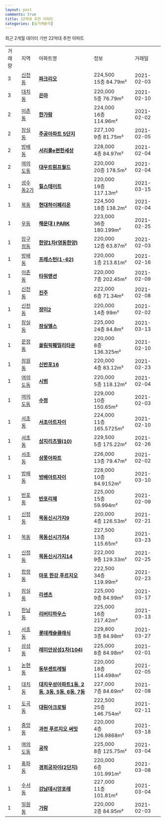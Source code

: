 ```yaml
---
layout: post
comments: true
title: 22억대 추천 아파트 
categories: [실거래분석]
---
```


최근 2개월 데이터 기반 22억대 추천 아파트

<table>
  <tr>
    <td>거래량</td>
    <td>지역</td>
    <td>아파트명</td>
    <td>정보</td>
    <td>거래일</td>
  </tr>

  <tr>
    <td>3</td>
    <td><a href="/실거래가/2021/06/12/11710.html">신천동</a></td>
    <td style="font-weight: bold;"><a href="https://search.naver.com/search.naver?query=신천동 파크리오">파크리오</a></td>
    <td>224,500<br>15층  84.79m²</td>
    <td>2021-02-03</td>
  </tr>

  <tr>
    <td>3</td>
    <td><a href="/실거래가/2021/06/12/11680.html">대치동</a></td>
    <td style="font-weight: bold;"><a href="https://search.naver.com/search.naver?query=대치동 은마">은마</a></td>
    <td>220,000<br>5층  76.79m²</td>
    <td>2021-02-10</td>
  </tr>

  <tr>
    <td>2</td>
    <td><a href="/실거래가/2021/06/12/11170.html">이촌동</a></td>
    <td style="font-weight: bold;"><a href="https://search.naver.com/search.naver?query=이촌동 한가람">한가람</a></td>
    <td>224,000<br>16층  114.96m²</td>
    <td>2021-02-02</td>
  </tr>

  <tr>
    <td>2</td>
    <td><a href="/실거래가/2021/06/12/11710.html">잠실동</a></td>
    <td style="font-weight: bold;"><a href="https://search.naver.com/search.naver?query=잠실동 주공아파트 5단지">주공아파트 5단지</a></td>
    <td>227,100<br>9층  81.75m²</td>
    <td>2021-02-05</td>
  </tr>

  <tr>
    <td>2</td>
    <td><a href="/실거래가/2021/06/12/11650.html">방배동</a></td>
    <td style="font-weight: bold;"><a href="https://search.naver.com/search.naver?query=방배동 서리풀e편한세상">서리풀e편한세상</a></td>
    <td>228,000<br>4층  84.97m²</td>
    <td>2021-02-04</td>
  </tr>

  <tr>
    <td>2</td>
    <td><a href="/실거래가/2021/06/12/11560.html">여의도동</a></td>
    <td style="font-weight: bold;"><a href="https://search.naver.com/search.naver?query=여의도동 대우트럼프월드">대우트럼프월드</a></td>
    <td>220,000<br>20층  178.5m²</td>
    <td>2021-02-04</td>
  </tr>

  <tr>
    <td>1</td>
    <td><a href="/실거래가/2021/06/12/11200.html">성수동2가</a></td>
    <td style="font-weight: bold;"><a href="https://search.naver.com/search.naver?query=성수동2가 힐스테이트">힐스테이트</a></td>
    <td>220,000<br>19층  117.13m²</td>
    <td>2021-03-15</td>
  </tr>

  <tr>
    <td>1</td>
    <td><a href="/실거래가/2021/06/12/11470.html">목동</a></td>
    <td style="font-weight: bold;"><a href="https://search.naver.com/search.naver?query=목동 현대하이페리온">현대하이페리온</a></td>
    <td>224,500<br>18층  138.2m²</td>
    <td>2021-02-04</td>
  </tr>

  <tr>
    <td>1</td>
    <td><a href="/실거래가/2021/06/12/26350.html">우동</a></td>
    <td style="font-weight: bold;"><a href="https://search.naver.com/search.naver?query=우동 해운대 I PARK">해운대 I PARK</a></td>
    <td>223,000<br>36층  180.199m²</td>
    <td>2021-02-25</td>
  </tr>

  <tr>
    <td>1</td>
    <td><a href="/실거래가/2021/06/12/11680.html">압구정동</a></td>
    <td style="font-weight: bold;"><a href="https://search.naver.com/search.naver?query=압구정동 한양1차(영동한양)">한양1차(영동한양)</a></td>
    <td>220,000<br>12층  63.87m²</td>
    <td>2021-02-03</td>
  </tr>

  <tr>
    <td>1</td>
    <td><a href="/실거래가/2021/06/12/11650.html">방배동</a></td>
    <td style="font-weight: bold;"><a href="https://search.naver.com/search.naver?query=방배동 프레스턴(1-62)">프레스턴(1-62)</a></td>
    <td>220,000<br>1층  213.81m²</td>
    <td>2021-02-16</td>
  </tr>

  <tr>
    <td>1</td>
    <td><a href="/실거래가/2021/06/12/11170.html">이촌동</a></td>
    <td style="font-weight: bold;"><a href="https://search.naver.com/search.naver?query=이촌동 타워맨션">타워맨션</a></td>
    <td>220,000<br>7층  202.45m²</td>
    <td>2021-02-09</td>
  </tr>

  <tr>
    <td>1</td>
    <td><a href="/실거래가/2021/06/12/11710.html">신천동</a></td>
    <td style="font-weight: bold;"><a href="https://search.naver.com/search.naver?query=신천동 진주">진주</a></td>
    <td>222,000<br>6층  71.34m²</td>
    <td>2021-02-08</td>
  </tr>

  <tr>
    <td>1</td>
    <td><a href="/실거래가/2021/06/12/11710.html">신천동</a></td>
    <td style="font-weight: bold;"><a href="https://search.naver.com/search.naver?query=신천동 장미2">장미2</a></td>
    <td>220,000<br>14층  99m²</td>
    <td>2021-02-02</td>
  </tr>

  <tr>
    <td>1</td>
    <td><a href="/실거래가/2021/06/12/11710.html">잠실동</a></td>
    <td style="font-weight: bold;"><a href="https://search.naver.com/search.naver?query=잠실동 잠실엘스">잠실엘스</a></td>
    <td>225,000<br>24층  84.8m²</td>
    <td>2021-03-13</td>
  </tr>

  <tr>
    <td>1</td>
    <td><a href="/실거래가/2021/06/12/11710.html">문정동</a></td>
    <td style="font-weight: bold;"><a href="https://search.naver.com/search.naver?query=문정동 올림픽훼밀리타운">올림픽훼밀리타운</a></td>
    <td>220,000<br>8층  136.325m²</td>
    <td>2021-02-10</td>
  </tr>

  <tr>
    <td>1</td>
    <td><a href="/실거래가/2021/06/12/11650.html">잠원동</a></td>
    <td style="font-weight: bold;"><a href="https://search.naver.com/search.naver?query=잠원동 신반포16">신반포16</a></td>
    <td>220,000<br>4층  83.12m²</td>
    <td>2021-02-23</td>
  </tr>

  <tr>
    <td>1</td>
    <td><a href="/실거래가/2021/06/12/11560.html">여의도동</a></td>
    <td style="font-weight: bold;"><a href="https://search.naver.com/search.naver?query=여의도동 시범">시범</a></td>
    <td>220,000<br>5층  118.12m²</td>
    <td>2021-02-04</td>
  </tr>

  <tr>
    <td>1</td>
    <td><a href="/실거래가/2021/06/12/11560.html">여의도동</a></td>
    <td style="font-weight: bold;"><a href="https://search.naver.com/search.naver?query=여의도동 수정">수정</a></td>
    <td>229,000<br>10층  150.65m²</td>
    <td>2021-02-03</td>
  </tr>

  <tr>
    <td>1</td>
    <td><a href="/실거래가/2021/06/12/11650.html">서초동</a></td>
    <td style="font-weight: bold;"><a href="https://search.naver.com/search.naver?query=서초동 서초아트자이">서초아트자이</a></td>
    <td>224,000<br>11층  165.5725m²</td>
    <td>2021-02-10</td>
  </tr>

  <tr>
    <td>1</td>
    <td><a href="/실거래가/2021/06/12/11650.html">서초동</a></td>
    <td style="font-weight: bold;"><a href="https://search.naver.com/search.naver?query=서초동 상지리츠빌(10)">상지리츠빌(10)</a></td>
    <td>229,500<br>5층  175.22m²</td>
    <td>2021-02-26</td>
  </tr>

  <tr>
    <td>1</td>
    <td><a href="/실거래가/2021/06/12/11650.html">서초동</a></td>
    <td style="font-weight: bold;"><a href="https://search.naver.com/search.naver?query=서초동 삼풍아파트">삼풍아파트</a></td>
    <td>226,000<br>13층  79.47m²</td>
    <td>2021-02-02</td>
  </tr>

  <tr>
    <td>1</td>
    <td><a href="/실거래가/2021/06/12/11650.html">방배동</a></td>
    <td style="font-weight: bold;"><a href="https://search.naver.com/search.naver?query=방배동 방배아트자이">방배아트자이</a></td>
    <td>228,000<br>10층  84.9152m²</td>
    <td>2021-03-10</td>
  </tr>

  <tr>
    <td>1</td>
    <td><a href="/실거래가/2021/06/12/11650.html">반포동</a></td>
    <td style="font-weight: bold;"><a href="https://search.naver.com/search.naver?query=반포동 반포리체">반포리체</a></td>
    <td>225,000<br>15층  59.994m²</td>
    <td>2021-02-09</td>
  </tr>

  <tr>
    <td>1</td>
    <td><a href="/실거래가/2021/06/12/11470.html">신정동</a></td>
    <td style="font-weight: bold;"><a href="https://search.naver.com/search.naver?query=신정동 목동신시가지9">목동신시가지9</a></td>
    <td>220,000<br>4층  126.53m²</td>
    <td>2021-02-21</td>
  </tr>

  <tr>
    <td>1</td>
    <td><a href="/실거래가/2021/06/12/11470.html">목동</a></td>
    <td style="font-weight: bold;"><a href="https://search.naver.com/search.naver?query=목동 목동신시가지4">목동신시가지4</a></td>
    <td>227,500<br>13층  115.65m²</td>
    <td>2021-03-23</td>
  </tr>

  <tr>
    <td>1</td>
    <td><a href="/실거래가/2021/06/12/11470.html">신정동</a></td>
    <td style="font-weight: bold;"><a href="https://search.naver.com/search.naver?query=신정동 목동신시가지14">목동신시가지14</a></td>
    <td>222,000<br>9층  129.33m²</td>
    <td>2021-02-25</td>
  </tr>

  <tr>
    <td>1</td>
    <td><a href="/실거래가/2021/06/12/11440.html">합정동</a></td>
    <td style="font-weight: bold;"><a href="https://search.naver.com/search.naver?query=합정동 마포 한강 푸르지오">마포 한강 푸르지오</a></td>
    <td>222,500<br>34층  119.99m²</td>
    <td>2021-02-23</td>
  </tr>

  <tr>
    <td>1</td>
    <td><a href="/실거래가/2021/06/12/11710.html">잠실동</a></td>
    <td style="font-weight: bold;"><a href="https://search.naver.com/search.naver?query=잠실동 리센츠">리센츠</a></td>
    <td>225,000<br>9층  84.99m²</td>
    <td>2021-03-17</td>
  </tr>

  <tr>
    <td>1</td>
    <td><a href="/실거래가/2021/06/12/11170.html">한남동</a></td>
    <td style="font-weight: bold;"><a href="https://search.naver.com/search.naver?query=한남동 리버티하우스">리버티하우스</a></td>
    <td>225,000<br>16층  217.42m²</td>
    <td>2021-03-13</td>
  </tr>

  <tr>
    <td>1</td>
    <td><a href="/실거래가/2021/06/12/11650.html">서초동</a></td>
    <td style="font-weight: bold;"><a href="https://search.naver.com/search.naver?query=서초동 롯데캐슬클래식">롯데캐슬클래식</a></td>
    <td>229,800<br>3층  84.98m²</td>
    <td>2021-03-27</td>
  </tr>

  <tr>
    <td>1</td>
    <td><a href="/실거래가/2021/06/12/11680.html">삼성동</a></td>
    <td style="font-weight: bold;"><a href="https://search.naver.com/search.naver?query=삼성동 레미안삼성1차(104)">레미안삼성1차(104)</a></td>
    <td>225,000<br>8층  84.98m²</td>
    <td>2021-02-01</td>
  </tr>

  <tr>
    <td>1</td>
    <td><a href="/실거래가/2021/06/12/11680.html">논현동</a></td>
    <td style="font-weight: bold;"><a href="https://search.naver.com/search.naver?query=논현동 동부센트레빌">동부센트레빌</a></td>
    <td>220,000<br>18층  114.498m²</td>
    <td>2021-02-05</td>
  </tr>

  <tr>
    <td>1</td>
    <td><a href="/실거래가/2021/06/12/11680.html">대치동</a></td>
    <td style="font-weight: bold;"><a href="https://search.naver.com/search.naver?query=대치동 대치우성아파트1동, 2동, 3동, 5동, 6동, 7동">대치우성아파트1동, 2동, 3동, 5동, 6동, 7동</a></td>
    <td>227,000<br>7층  84.69m²</td>
    <td>2021-02-08</td>
  </tr>

  <tr>
    <td>1</td>
    <td><a href="/실거래가/2021/06/12/11680.html">도곡동</a></td>
    <td style="font-weight: bold;"><a href="https://search.naver.com/search.naver?query=도곡동 대림아크로빌">대림아크로빌</a></td>
    <td>222,500<br>25층  146.754m²</td>
    <td>2021-02-11</td>
  </tr>

  <tr>
    <td>1</td>
    <td><a href="/실거래가/2021/06/12/41290.html">중앙동</a></td>
    <td style="font-weight: bold;"><a href="https://search.naver.com/search.naver?query=중앙동 과천 푸르지오 써밋">과천 푸르지오 써밋</a></td>
    <td>220,000<br>4층  126.9868m²</td>
    <td>2021-03-18</td>
  </tr>

  <tr>
    <td>1</td>
    <td><a href="/실거래가/2021/06/12/11560.html">여의도동</a></td>
    <td style="font-weight: bold;"><a href="https://search.naver.com/search.naver?query=여의도동 공작">공작</a></td>
    <td>225,000<br>8층  125.75m²</td>
    <td>2021-03-04</td>
  </tr>

  <tr>
    <td>1</td>
    <td><a href="/실거래가/2021/06/12/11110.html">홍파동</a></td>
    <td style="font-weight: bold;"><a href="https://search.naver.com/search.naver?query=홍파동 경희궁자이(2단지)">경희궁자이(2단지)</a></td>
    <td>220,000<br>6층  101.991m²</td>
    <td>2021-03-08</td>
  </tr>

  <tr>
    <td>1</td>
    <td><a href="/실거래가/2021/06/12/11680.html">수서동</a></td>
    <td style="font-weight: bold;"><a href="https://search.naver.com/search.naver?query=수서동 강남데시앙포레">강남데시앙포레</a></td>
    <td>227,000<br>11층  101.81m²</td>
    <td>2021-03-04</td>
  </tr>

  <tr>
    <td>1</td>
    <td><a href="/실거래가/2021/06/12/11680.html">일원동</a></td>
    <td style="font-weight: bold;"><a href="https://search.naver.com/search.naver?query=일원동 가람">가람</a></td>
    <td>220,000<br>2층  84.95m²</td>
    <td>2021-02-03</td>
  </tr>

</table>
